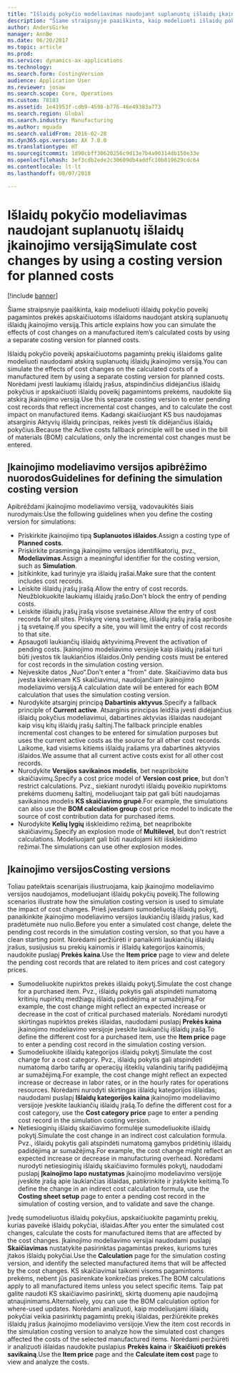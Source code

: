 ```yaml
---
title: "Išlaidų pokyčio modeliavimas naudojant suplanuotų išlaidų įkainojimo versiją"
description: "Šiame straipsnyje paaiškinta, kaip modeliuoti išlaidų pokyčio poveikį pagamintos prekės apskaičiuotoms išlaidoms naudojant atskirą suplanuotų išlaidų įkainojimo versiją."
author: AndersGirke
manager: AnnBe
ms.date: 06/20/2017
ms.topic: article
ms.prod: 
ms.service: dynamics-ax-applications
ms.technology: 
ms.search.form: CostingVersion
audience: Application User
ms.reviewer: josaw
ms.search.scope: Core, Operations
ms.custom: 78183
ms.assetid: 1e41953f-cdb9-4598-b776-46e49383a773
ms.search.region: Global
ms.search.industry: Manufacturing
ms.author: mguada
ms.search.validFrom: 2016-02-28
ms.dyn365.ops.version: AX 7.0.0
ms.translationtype: HT
ms.sourcegitcommit: 1d98cbff30620256c9d13e7b4a90314db150e33e
ms.openlocfilehash: 3ef3cdb2ede2c30609db4addfc10b819629cdc64
ms.contentlocale: lt-lt
ms.lasthandoff: 08/07/2018

---
```


# <a name="simulate-cost-changes-by-using-a-costing-version-for-planned-costs"></a><span data-ttu-id="60582-103">Išlaidų pokyčio modeliavimas naudojant suplanuotų išlaidų įkainojimo versiją</span><span class="sxs-lookup"><span data-stu-id="60582-103">Simulate cost changes by using a costing version for planned costs</span></span>

[!include [banner](../includes/banner.md)]

<span data-ttu-id="60582-104">Šiame straipsnyje paaiškinta, kaip modeliuoti išlaidų pokyčio poveikį pagamintos prekės apskaičiuotoms išlaidoms naudojant atskirą suplanuotų išlaidų įkainojimo versiją.</span><span class="sxs-lookup"><span data-stu-id="60582-104">This article explains how you can simulate the effects of cost changes on a manufactured item’s calculated costs by using a separate costing version for planned costs.</span></span>

<span data-ttu-id="60582-105">Išlaidų pokyčio poveikį apskaičiuotoms pagamintų prekių išlaidoms galite modeliuoti naudodami atskirą suplanuotų išlaidų įkainojimo versiją.</span><span class="sxs-lookup"><span data-stu-id="60582-105">You can simulate the effects of cost changes on the calculated costs of a manufactured item by using a separate costing version for planned costs.</span></span> <span data-ttu-id="60582-106">Norėdami įvesti laukiamų išlaidų įrašus, atspindinčius didėjančius išlaidų pokyčius ir apskaičiuoti išlaidų poveikį pagamintoms prekėms, naudokite šią atskirą įkainojimo versiją.</span><span class="sxs-lookup"><span data-stu-id="60582-106">Use this separate costing version to enter pending cost records that reflect incremental cost changes, and to calculate the cost impact on manufactured items.</span></span> <span data-ttu-id="60582-107">Kadangi skaičiuojant KS bus naudojamas atsarginis Aktyvių išlaidų principas, reikės įvesti tik didėjančius išlaidų pokyčius.</span><span class="sxs-lookup"><span data-stu-id="60582-107">Because the Active costs fallback principle will be used in the bill of materials (BOM) calculations, only the incremental cost changes must be entered.</span></span>

## <a name="guidelines-for-defining-the-simulation-costing-version"></a><span data-ttu-id="60582-108">Įkainojimo modeliavimo versijos apibrėžimo nuorodos</span><span class="sxs-lookup"><span data-stu-id="60582-108">Guidelines for defining the simulation costing version</span></span>
<span data-ttu-id="60582-109">Apibrėždami įkainojimo modeliavimo versiją, vadovaukitės šiais nurodymais:</span><span class="sxs-lookup"><span data-stu-id="60582-109">Use the following guidelines when you define the costing version for simulations:</span></span>

-   <span data-ttu-id="60582-110">Priskirkite įkainojimo tipą **Suplanuotos išlaidos**.</span><span class="sxs-lookup"><span data-stu-id="60582-110">Assign a costing type of **Planned costs**.</span></span>
-   <span data-ttu-id="60582-111">Priskirkite prasmingą įkainojimo versijos identifikatorių, pvz., **Modeliavimas**.</span><span class="sxs-lookup"><span data-stu-id="60582-111">Assign a meaningful identifier for the costing version, such as **Simulation**.</span></span>
-   <span data-ttu-id="60582-112">Įsitikinkite, kad turinyje yra išlaidų įrašai.</span><span class="sxs-lookup"><span data-stu-id="60582-112">Make sure that the content includes cost records.</span></span>
-   <span data-ttu-id="60582-113">Leiskite išlaidų įrašų įrašą.</span><span class="sxs-lookup"><span data-stu-id="60582-113">Allow the entry of cost records.</span></span> <span data-ttu-id="60582-114">Neužblokuokite laukiamų išlaidų įrašo.</span><span class="sxs-lookup"><span data-stu-id="60582-114">Don't block the entry of pending costs.</span></span>
-   <span data-ttu-id="60582-115">Leiskite išlaidų įrašų įrašą visose svetainėse.</span><span class="sxs-lookup"><span data-stu-id="60582-115">Allow the entry of cost records for all sites.</span></span> <span data-ttu-id="60582-116">Priskyrę vieną svetainę, išlaidų įrašų įrašą apribosite į tą svetainę.</span><span class="sxs-lookup"><span data-stu-id="60582-116">If you specify a site, you will limit the entry of cost records to that site.</span></span>
-   <span data-ttu-id="60582-117">Apsaugoti laukiančių išlaidų aktyvinimą.</span><span class="sxs-lookup"><span data-stu-id="60582-117">Prevent the activation of pending costs.</span></span> <span data-ttu-id="60582-118">Įkainojimo modeliavimo versijoje kaip išlaidų įrašai turi būti įvestos tik laukiančios išlaidos.</span><span class="sxs-lookup"><span data-stu-id="60582-118">Only pending costs must be entered for cost records in the simulation costing version.</span></span>
-   <span data-ttu-id="60582-119">Neįveskite datos „Nuo“.</span><span class="sxs-lookup"><span data-stu-id="60582-119">Don't enter a "from" date.</span></span> <span data-ttu-id="60582-120">Skaičiavimo data bus įvesta kiekvienam KS skaičiavimui, naudojančiam įkainojimo modeliavimo versiją.</span><span class="sxs-lookup"><span data-stu-id="60582-120">A calculation date will be entered for each BOM calculation that uses the simulation costing version.</span></span>
-   <span data-ttu-id="60582-121">Nurodykite atsarginį principą **Dabartinis aktyvus**.</span><span class="sxs-lookup"><span data-stu-id="60582-121">Specify a fallback principle of **Current active**.</span></span> <span data-ttu-id="60582-122">Atsarginis principas leidžia įvesti didėjančius išlaidų pokyčius modeliavimui, dabartines aktyvias išlaidas naudojant kaip visų kitų išlaidų įrašų šaltinį.</span><span class="sxs-lookup"><span data-stu-id="60582-122">The fallback principle enables incremental cost changes to be entered for simulation purposes but uses the current active costs as the source for all other cost records.</span></span> <span data-ttu-id="60582-123">Laikome, kad visiems kitiems išlaidų įrašams yra dabartinės aktyvios išlaidos.</span><span class="sxs-lookup"><span data-stu-id="60582-123">We assume that all current active costs exist for all other cost records.</span></span>
-   <span data-ttu-id="60582-124">Nurodykite **Versijos savikainos modelis**, bet neapribokite skaičiavimų.</span><span class="sxs-lookup"><span data-stu-id="60582-124">Specify a cost price model of **Version cost price**, but don't restrict calculations.</span></span> <span data-ttu-id="60582-125">Pvz., siekiant nurodyti išlaidų poveikio nupirktoms prekėms duomenų šaltinį, modeliuojant taip pat gali būti naudojamas savikainos modelis **KS skaičiavimo grupė**.</span><span class="sxs-lookup"><span data-stu-id="60582-125">For example, the simulations can also use the **BOM calculation group** cost price model to indicate the source of cost contribution data for purchased items.</span></span>
-   <span data-ttu-id="60582-126">Nurodykite **Kelių lygių** išskleidimo režimą, bet neapribokite skaičiavimų.</span><span class="sxs-lookup"><span data-stu-id="60582-126">Specify an explosion mode of **Multilevel**, but don't restrict calculations.</span></span> <span data-ttu-id="60582-127">Modeliuojant gali būti naudojami kiti išskleidimo režimai.</span><span class="sxs-lookup"><span data-stu-id="60582-127">The simulations can use other explosion modes.</span></span>

## <a name="costing-versions"></a><span data-ttu-id="60582-128">Įkainojimo versijos</span><span class="sxs-lookup"><span data-stu-id="60582-128">Costing versions</span></span>
<span data-ttu-id="60582-129">Toliau pateiktais scenarijais iliustruojama, kaip įkainojimo modeliavimo versijos naudojamos, modeliuojant išlaidų pokyčių poveikį.</span><span class="sxs-lookup"><span data-stu-id="60582-129">The following scenarios illustrate how the simulation costing version is used to simulate the impact of cost changes.</span></span> <span data-ttu-id="60582-130">Prieš įvesdami sumodeliuotą išlaidų pokytį, panaikinkite įkainojimo modeliavimo versijos laukiančių išlaidų įrašus, kad pradėtumėte nuo nulio.</span><span class="sxs-lookup"><span data-stu-id="60582-130">Before you enter a simulated cost change, delete the pending cost records in the simulation costing version, so that you have a clean starting point.</span></span> <span data-ttu-id="60582-131">Norėdami peržiūrėti ir panaikinti laukiančių išlaidų įrašus, susijusius su prekių kainomis ir išlaidų kategorijos kainomis, naudokite puslapį **Prekės kaina**.</span><span class="sxs-lookup"><span data-stu-id="60582-131">Use the **Item price** page to view and delete the pending cost records that are related to item prices and cost category prices.</span></span>

-   <span data-ttu-id="60582-132">Sumodeliuokite nupirktos prekės išlaidų pokytį.</span><span class="sxs-lookup"><span data-stu-id="60582-132">Simulate the cost change for a purchased item.</span></span> <span data-ttu-id="60582-133">Pvz., išlaidų pokytis gali atspindėti numatomą kritinių nupirktų medžiagų išlaidų padidėjimą ar sumažėjimą.</span><span class="sxs-lookup"><span data-stu-id="60582-133">For example, the cost change might reflect an expected increase or decrease in the cost of critical purchased materials.</span></span> <span data-ttu-id="60582-134">Norėdami nurodyti skirtingas nupirktos prekės išlaidas, naudodami puslapį **Prekės kaina** įkainojimo modeliavimo versijoje įveskite laukiančių išlaidų įrašą.</span><span class="sxs-lookup"><span data-stu-id="60582-134">To define the different cost for a purchased item, use the **Item price** page to enter a pending cost record in the simulation costing version.</span></span>
-   <span data-ttu-id="60582-135">Sumodeliuokite išlaidų kategorijos išlaidų pokytį.</span><span class="sxs-lookup"><span data-stu-id="60582-135">Simulate the cost change for a cost category.</span></span> <span data-ttu-id="60582-136">Pvz., išlaidų pokytis gali atspindėti numatomą darbo tarifų ar operacijų išteklių valandinių tarifų padidėjimą ar sumažėjimą.</span><span class="sxs-lookup"><span data-stu-id="60582-136">For example, the cost change might reflect an expected increase or decrease in labor rates, or in the hourly rates for operations resources.</span></span> <span data-ttu-id="60582-137">Norėdami nurodyti skirtingas išlaidų kategorijos išlaidas, naudodami puslapį **Išlaidų kategorijos kaina** įkainojimo modeliavimo versijoje įveskite laukiančių išlaidų įrašą.</span><span class="sxs-lookup"><span data-stu-id="60582-137">To define the different cost for a cost category, use the **Cost category price** page to enter a pending cost record in the simulation costing version.</span></span>
-   <span data-ttu-id="60582-138">Netiesioginių išlaidų skaičiavimo formulėje sumodeliuokite išlaidų pokytį.</span><span class="sxs-lookup"><span data-stu-id="60582-138">Simulate the cost change in an indirect cost calculation formula.</span></span> <span data-ttu-id="60582-139">Pvz., išlaidų pokytis gali atspindėti numatomą gamybos pridėtinių išlaidų padidėjimą ar sumažėjimą.</span><span class="sxs-lookup"><span data-stu-id="60582-139">For example, the cost change might reflect an expected increase or decrease in manufacturing overhead.</span></span> <span data-ttu-id="60582-140">Norėdami nurodyti netiesioginių išlaidų skaičiavimo formulės pokytį, naudodami puslapį **Įkainojimo lapo nustatymas** įkainojimo modeliavimo versijoje įveskite įrašą apie laukiančias išlaidas, patikrinkite ir įrašykite keitimą.</span><span class="sxs-lookup"><span data-stu-id="60582-140">To define the change in an indirect cost calculation formula, use the **Costing sheet setup** page to enter a pending cost record in the simulation of costing version, and to validate and save the change.</span></span>

<span data-ttu-id="60582-141">Įvedę sumodeliuotus išlaidų pokyčius, apskaičiuokite pagamintų prekių, kurias paveikė išlaidų pokyčiai, išlaidas.</span><span class="sxs-lookup"><span data-stu-id="60582-141">After you enter the simulated cost changes, calculate the costs for manufactured items that are affected by the cost changes.</span></span> <span data-ttu-id="60582-142">Įkainojimo modeliavimo versijai naudodami puslapį **Skaičiavimas** nustatykite pasirinktas pagamintas prekes, kurioms turės įtakos išlaidų pokyčiai.</span><span class="sxs-lookup"><span data-stu-id="60582-142">Use the **Calculation** page for the simulation costing version, and identify the selected manufactured items that will be affected by the cost changes.</span></span> <span data-ttu-id="60582-143">KS skaičiavimai taikomi visoms pagamintoms prekėms, nebent jūs pasirenkate konkrečias prekes.</span><span class="sxs-lookup"><span data-stu-id="60582-143">The BOM calculations apply to all manufactured items unless you select specific items.</span></span> <span data-ttu-id="60582-144">Taip pat galite naudoti KS skaičiavimo pasirinktį, skirtą duomenų apie naudojimą atnaujinimams.</span><span class="sxs-lookup"><span data-stu-id="60582-144">Alternatively, you can use the BOM calculation option for where-used updates.</span></span> <span data-ttu-id="60582-145">Norėdami analizuoti, kaip modeliuojami išlaidų pokyčiai veikia pasirinktų pagamintų prekių išlaidas, peržiūrėkite prekės išlaidų įrašus įkainojimo modeliavimo versijoje.</span><span class="sxs-lookup"><span data-stu-id="60582-145">View the item cost records in the simulation costing version to analyze how the simulated cost changes affected the costs of the selected manufactured items.</span></span> <span data-ttu-id="60582-146">Norėdami peržiūrėti ir analizuoti išlaidas naudokite puslapius **Prekės kaina** ir **Skaičiuoti prekės savikainą**.</span><span class="sxs-lookup"><span data-stu-id="60582-146">Use the **Item price** page and the **Calculate item cost** page to view and analyze the costs.</span></span>




